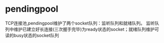 # pendingpool
TCP连接池,pendingpool维护了两个socket队列：监听队列和就绪队列。
监听队列中维护已建立好长连接(三次握手完毕)为ready状态的socket；就绪队列维护可读的busy状态的socket队列
